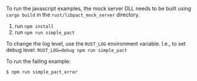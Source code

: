 To run the javascript examples, the mock server DLL needs to be built using `cargo build`
in the `rust/libpact_mock_server` directory.

1. run `npm install`
2. run `npm run simple_pact`

To change the log level, use the `RUST_LOG` environment variable. I.e., to set
debug level: `RUST_LOG=debug npm run simple_pact`

To run the failing example:

    $ npm run simple_pact_error
